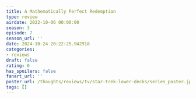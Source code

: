 ```yaml
---
title: A Mathematically Perfect Redemption
type: review
airdate: 2022-10-06 00:00:00
season: 3
episode: 7
season_url: ''
date: 2024-10-24 20:22:25.942918
categories:
- reviews
draft: false
rating: 0
has_spoilers: false
fanart_url: ''
poster_url: /thoughts/reviews/tv/star-trek-lower-decks/series_poster.jpg
tags: []
---
```


